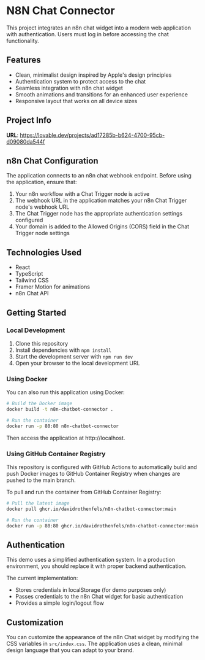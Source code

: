 
# N8N Chat Connector

This project integrates an n8n chat widget into a modern web application with authentication. Users must log in before accessing the chat functionality.

## Features

- Clean, minimalist design inspired by Apple's design principles
- Authentication system to protect access to the chat
- Seamless integration with n8n chat widget
- Smooth animations and transitions for an enhanced user experience
- Responsive layout that works on all device sizes

## Project Info

**URL**: https://lovable.dev/projects/ad17285b-b624-4700-95cb-d09080da544f

## n8n Chat Configuration

The application connects to an n8n chat webhook endpoint. Before using the application, ensure that:

1. Your n8n workflow with a Chat Trigger node is active
2. The webhook URL in the application matches your n8n Chat Trigger node's webhook URL
3. The Chat Trigger node has the appropriate authentication settings configured
4. Your domain is added to the Allowed Origins (CORS) field in the Chat Trigger node settings

## Technologies Used

- React
- TypeScript
- Tailwind CSS
- Framer Motion for animations
- n8n Chat API

## Getting Started

### Local Development

1. Clone this repository
2. Install dependencies with `npm install`
3. Start the development server with `npm run dev`
4. Open your browser to the local development URL

### Using Docker

You can also run this application using Docker:

```bash
# Build the Docker image
docker build -t n8n-chatbot-connector .

# Run the container
docker run -p 80:80 n8n-chatbot-connector
```

Then access the application at http://localhost.

### Using GitHub Container Registry

This repository is configured with GitHub Actions to automatically build and push Docker images to GitHub Container Registry when changes are pushed to the main branch.

To pull and run the container from GitHub Container Registry:

```bash
# Pull the latest image
docker pull ghcr.io/davidrothenfels/n8n-chatbot-connector:main

# Run the container
docker run -p 80:80 ghcr.io/davidrothenfels/n8n-chatbot-connector:main
```

## Authentication

This demo uses a simplified authentication system. In a production environment, you should replace it with proper backend authentication.

The current implementation:
- Stores credentials in localStorage (for demo purposes only)
- Passes credentials to the n8n Chat widget for basic authentication
- Provides a simple login/logout flow

## Customization

You can customize the appearance of the n8n Chat widget by modifying the CSS variables in `src/index.css`. The application uses a clean, minimal design language that you can adapt to your brand.
